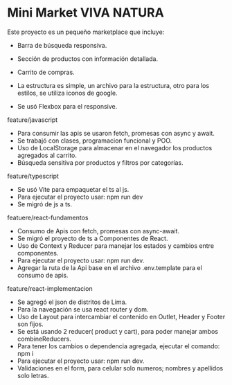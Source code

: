# Mini Market VIVA NATURA

Este proyecto es un pequeño marketplace que incluye:

- Barra de búsqueda responsiva.
- Sección de productos con información detallada.
- Carrito de compras.

- La estructura es simple, un archivo para la estructura, otro para los estilos, se utiliza iconos de google.
- Se usó Flexbox para el responsive.

feature/javascript

- Para consumir las apis se usaron fetch, promesas con async y await.
- Se trabajó con clases, programacion funcional y POO.
- Uso de LocalStorage para almacenar en el navegador los productos agregados al carrito.
- Búsqueda sensitiva por productos y filtros por categorías.

feature/typescript
- Se usó Vite para empaquetar el ts al js.
- Para ejecutar el proyecto usar: npm run dev
- Se migró de js a ts.

featuere/react-fundamentos
- Consumo de Apis con fetch, promesas con async-await.
- Se migró el proyecto de ts a Componentes de React.
- Uso de Context y Reducer para manejar los estados y cambios entre componentes.
- Para ejecutar el proyecto usar: npm run dev.
- Agregar la ruta de la Api base en el archivo .env.template para el consumo de apis.

feature/react-implementacion

- Se agregó el json de distritos de Lima.
- Para la navegación se usa react router y dom. 
- Uso de Layout para intercambiar el contenido en Outlet, Header y Footer son fijos.
- Se está usando 2 reducer( product y cart), para poder manejar ambos combineReducers.
- Para tener los cambios o dependencia agregada, ejecutar el comando: npm i
- Para ejecutar el proyecto usar: npm run dev.
- Validaciones en el form, para celular solo numeros; nombres y apellidos solo letras.